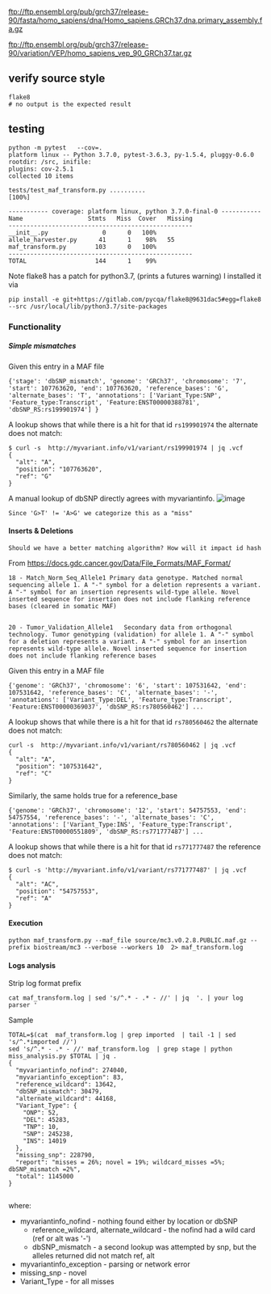

ftp://ftp.ensembl.org/pub/grch37/release-90/fasta/homo_sapiens/dna/Homo_sapiens.GRCh37.dna.primary_assembly.fa.gz

ftp://ftp.ensembl.org/pub/grch37/release-90/variation/VEP/homo_sapiens_vep_90_GRCh37.tar.gz


## verify source style
```
flake8
# no output is the expected result
```

## testing
```
python -m pytest   --cov=.
platform linux -- Python 3.7.0, pytest-3.6.3, py-1.5.4, pluggy-0.6.0
rootdir: /src, inifile:
plugins: cov-2.5.1
collected 10 items

tests/test_maf_transform.py ..........                                                                                                                                                                  [100%]

----------- coverage: platform linux, python 3.7.0-final-0 -----------
Name                  Stmts   Miss  Cover   Missing
---------------------------------------------------
__init__.py               0      0   100%
allele_harvester.py      41      1    98%   55
maf_transform.py        103      0   100%
---------------------------------------------------
TOTAL                   144      1    99%

```

Note flake8 has a patch for python3.7, (prints a futures warning) I installed it via
```
pip install -e git+https://gitlab.com/pycqa/flake8@9631dac5#egg=flake8 --src /usr/local/lib/python3.7/site-packages
```



### Functionality

##### Simple mismatches


Given this entry in a MAF file

```
{'stage': 'dbSNP_mismatch', 'genome': 'GRCh37', 'chromosome': '7', 'start': 107763620, 'end': 107763620, 'reference_bases': 'G', 'alternate_bases': 'T', 'annotations': ['Variant_Type:SNP', 'Feature_type:Transcript', 'Feature:ENST00000388781', 'dbSNP_RS:rs199901974'] }
```

A lookup shows that while there is a hit  for that id `rs199901974` the alternate does not match:

```
$ curl -s  http://myvariant.info/v1/variant/rs199901974 | jq .vcf
{
  "alt": "A",
  "position": "107763620",
  "ref": "G"
}
```
A manual lookup of dbSNP directly agrees with myvariantinfo.
![image](https://user-images.githubusercontent.com/47808/43287246-4d45670c-90d9-11e8-9648-d8ad557e1c24.png)

`Since 'G>T' != 'A>G' we categorize this as a "miss"`



#### Inserts & Deletions

`Should we have a better matching algorithm? How will it impact id hash`


From  https://docs.gdc.cancer.gov/Data/File_Formats/MAF_Format/
```
18 - Match_Norm_Seq_Allele1	Primary data genotype. Matched normal sequencing allele 1. A "-" symbol for a deletion represents a variant. A "-" symbol for an insertion represents wild-type allele. Novel inserted sequence for insertion does not include flanking reference bases (cleared in somatic MAF)


20 - Tumor_Validation_Allele1	Secondary data from orthogonal technology. Tumor genotyping (validation) for allele 1. A "-" symbol for a deletion represents a variant. A "-" symbol for an insertion represents wild-type allele. Novel inserted sequence for insertion does not include flanking reference bases
```

Given this entry in a MAF file

```
{'genome': 'GRCh37', 'chromosome': '6', 'start': 107531642, 'end': 107531642, 'reference_bases': 'C', 'alternate_bases': '-', 'annotations': ['Variant_Type:DEL', 'Feature_type:Transcript', 'Feature:ENST00000369037', 'dbSNP_RS:rs780560462'] ...
```

A lookup shows that while there is a hit  for that id `rs780560462` the alternate does not match:

```
curl -s  http://myvariant.info/v1/variant/rs780560462 | jq .vcf
{
  "alt": "A",
  "position": "107531642",
  "ref": "C"
}
```


Similarly, the same holds true for a reference_base

```
{'genome': 'GRCh37', 'chromosome': '12', 'start': 54757553, 'end': 54757554, 'reference_bases': '-', 'alternate_bases': 'C', 'annotations': ['Variant_Type:INS', 'Feature_type:Transcript', 'Feature:ENST00000551809', 'dbSNP_RS:rs771777487'] ...
```
A lookup shows that while there is a hit  for that id `rs771777487` the reference does not match:

```
$ curl -s 'http://myvariant.info/v1/variant/rs771777487' | jq .vcf
{
  "alt": "AC",
  "position": "54757553",
  "ref": "A"
}
```

#### Execution

```
python maf_transform.py --maf_file source/mc3.v0.2.8.PUBLIC.maf.gz --prefix biostream/mc3 --verbose --workers 10  2> maf_transform.log
```

#### Logs analysis

Strip log format prefix

```
cat maf_transform.log | sed 's/^.* - .* - //' | jq  '. | your log parser '
```

Sample

```
TOTAL=$(cat  maf_transform.log | grep imported  | tail -1 | sed 's/^.*imported //')
sed 's/^.* - .* - //' maf_transform.log  | grep stage | python miss_analysis.py $TOTAL | jq .
{
  "myvariantinfo_nofind": 274040,
  "myvariantinfo_exception": 83,
  "reference_wildcard": 13642,
  "dbSNP_mismatch": 30479,
  "alternate_wildcard": 44168,
  "Variant_Type": {
    "ONP": 52,
    "DEL": 45283,
    "TNP": 10,
    "SNP": 245238,
    "INS": 14019
  },
  "missing_snp": 228790,
  "report": "misses = 26%; novel = 19%; wildcard_misses =5%; dbSNP_mismatch =2%",
  "total": 1145000
}


```


where:

* myvariantinfo_nofind - nothing found either by location or dbSNP
  * reference_wildcard, alternate_wildcard  - the nofind had a wild card (ref or alt was '-')
  * dbSNP_mismatch - a second lookup was attempted by snp, but the alleles returned did not match ref, alt
* myvariantinfo_exception - parsing or network error
* missing_snp - novel
* Variant_Type - for all misses
